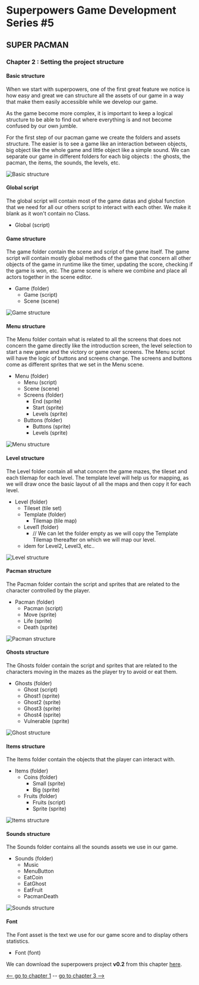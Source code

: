 # Superpowers Game Development Series #5
## **SUPER PACMAN**  
### **Chapter 2 : Setting the project structure**

#### Basic structure

When we start with superpowers, one of the first great feature we notice is how easy and great we can structure all the assets of our game in a way that make them easily accessible 
while we develop our game.

As the game become more complex, it is important to keep a logical structure to be able to find out where everything is and not become confused by our own jumble. 

For the first step of our pacman game we create the folders and assets structure. The easier is to see a game like an interaction between objects, big object like the whole game and 
little object like a simple sound. We can separate our game in different folders for each big objects : the ghosts, the pacman, the items, the sounds, the levels, etc.

![Basic structure](img/ch2/mainstructure.png)

#### Global script

The global script will contain most of the game datas and global function that we need for all our others script to interact with each other. We make it blank as it won't contain no Class.

* Global (script)

#### Game structure

The game folder contain the scene and script of the game itself. The game script will contain mostly global methods of the game that concern all other objects of the game in runtime like the 
timer, updating the score, checking if the game is won, etc. The game scene is where we combine and place all actors together in the scene editor.

* Game (folder)
   * Game (script)
   * Scene (scene)

![Game structure](img/ch2/gamestructure.png)

#### Menu structure

The Menu folder contain what is related to all the screens that does not concern the game directly like the introduction screen, the level selection to start a new game and the 
victory or game over screens. The Menu script will have the logic of buttons and screens change. The screens and buttons come as different sprites that we set in the Menu scene.

* Menu (folder)
   * Menu (script)
   * Scene (scene)
   * Screens (folder)
      * End (sprite)
      * Start (sprite)
      * Levels (sprite)
   * Buttons (folder)
      * Buttons (sprite)
      * Levels (sprite)
 
![Menu structure](img/ch2/menustructure.png)     
      
#### Level structure

The Level folder contain all what concern the game mazes, the tileset and each tilemap for each level. The template level will help us for mapping, as we will draw once
 the basic layout of all the maps and then copy it for each level.
 
* Level (folder)
   * Tileset (tile set)
   * Template (folder)
      * Tilemap (tile map)
   * Level1 (folder)
      * // We can let the folder empty as we will copy the Template Tilemap thereafter on which we will map our level.
   * idem for Level2, Level3, etc..

![Level structure](img/ch2/levelstructure.png)


#### Pacman structure

The Pacman folder contain the script and sprites that are related to the character controlled by the player.

* Pacman (folder)
   * Pacman (script)
   * Move (sprite)
   * Life (sprite)
   * Death (sprite)

![Pacman structure](img/ch2/pacmanstructure.png)

#### Ghosts structure

The Ghosts folder contain the script and sprites that are related to the characters moving in the mazes as the player try to avoid or eat them.

* Ghosts (folder)
   * Ghost (script)
   * Ghost1 (sprite)
   * Ghost2 (sprite)
   * Ghost3 (sprite)
   * Ghost4 (sprite)
   * Vulnerable (sprite)

![Ghost structure](img/ch2/ghoststructure.png)


#### Items structure

The Items folder contain the objects that the player can interact with.

* Items (folder)
   * Coins (folder)
      * Small (sprite)
      * Big (sprite)
   * Fruits (folder)
      * Fruits (script)
      * Sprite (sprite)
      
![Items structure](img/ch2/itemstructure.png)

#### Sounds structure

The Sounds folder contains all the sounds assets we use in our game.

* Sounds (folder)
   * Music
   * MenuButton
   * EatCoin
   * EatGhost
   * EatFruit
   * PacmanDeath

![Sounds structure](img/ch2/soundstructure.png)

#### Font

The Font asset is the text we use for our game score and to display others statistics.

* Font (font)

We can download the superpowers project **v0.2** from this chapter [here](https://github.com/mseyne/super-pacman-project).

[<-- go to chapter 1](ch1.md) -- [go to chapter 3 -->](ch3.md)